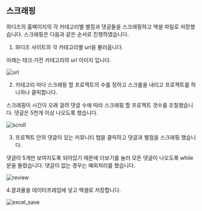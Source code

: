 ## 스크래핑

와디즈의 홈페이지의 각 카테고리별 별점과 댓글들을 스크래핑하고 엑셀 파일로 저장했습니다.
스크래핑은 다음과 같은 순서로 진행하였습니다.

1. 와디즈 사이트의 각 카테고리별 url을 불러옵니다. 
   
아래는 테크·가전 카테고리의 url 이미지 입니다.
  
  ![url](https://user-images.githubusercontent.com/86331136/130009861-950bf04a-3a88-427c-b6fe-43ac8473ff02.png)

2. 카테고리 마다 스크래핑 할 프로젝트의 수를 정하고 스크롤을 내리고 프로젝트를 하나하나 클릭합니다.

스크래핑이 시간이 오래 걸려 댓글 수에 따라 스크래핑 할 프로젝트 갯수를 조절했습니다. 댓글은 5천개 이상 나오도록 했습니다.

![scroll](https://user-images.githubusercontent.com/86331136/130010002-0b814291-6f98-4af6-914e-5f8545993d47.png)

3. 프로젝트 안의 댓글이 있는 커뮤니티 탭을 클릭하고 댓글과 별점을 스크래핑 했습니다.

댓글이 5개만 보여지도록 되어있기 때문에 더보기를 눌러 모든 댓글이 나오도록 while문을 돌렸습니다. 댓글이 없는 경우는 예외처리를 했습니다.

![review](https://user-images.githubusercontent.com/86331136/130010030-f041b1f6-9f7c-42a3-b2f7-ddd5006bb474.png)

4.결과물을 데이터프레임에 넣고 엑셀로 저장합니다.

![excel_save](https://user-images.githubusercontent.com/86331136/130010103-cfaa471d-6ba2-4def-9743-cc0147e1df68.png)
